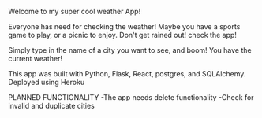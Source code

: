 Welcome to my super cool weather App!

Everyone has need for checking the weather! Maybe you have a sports game to play, or a picnic to enjoy. Don't get rained out! check the app!

Simply type in the name of a city you want to see, and boom! You have the current weather!

This app was built with Python, Flask, React, postgres, and SQLAlchemy. Deployed using Heroku

PLANNED FUNCTIONALITY
-The app needs delete functionality
-Check for invalid and duplicate cities
